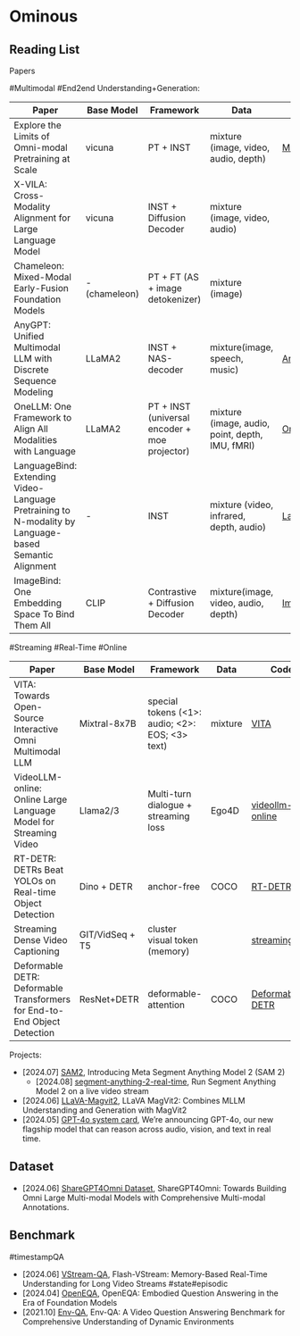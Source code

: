 # Ominous

## Reading List

Papers

#Multimodal #End2end Understanding+Generation:

| Paper                                                                                                 | Base Model    | Framework                                     | Data                                            | Code                                                       | Publication | Preprint                                    | Affiliation     |
| ----------------------------------------------------------------------------------------------------- | ------------- | --------------------------------------------- | ----------------------------------------------- | ---------------------------------------------------------- | ----------- | ------------------------------------------- | --------------- |
| Explore the Limits of Omni-modal Pretraining at Scale                                                 | vicuna        | PT + INST                                     | mixture (image, video, audio, depth)            | [MiCo](https://github.com/invictus717/MiCo)                   |             | [2406.09412](https://arxiv.org/pdf/2406.09412) | Shanghai AI Lab |
| X-VILA: Cross-Modality Alignment for Large Language Model                                             | vicuna        | INST + Diffusion Decoder                      | mixture (image, video, audio)                   |                                                            |             | [2405.19335](https://arxiv.org/abs/2405.19335) | NVIDIA          |
| Chameleon: Mixed-Modal Early-Fusion Foundation Models                                                 | - (chameleon) | PT + FT (AS + image detokenizer)              | mixture (image)                                 |                                                            |             | [2405.09818](https://arxiv.org/abs/2405.09818) | Meta            |
| AnyGPT: Unified Multimodal LLM with Discrete Sequence Modeling                                        | LLaMA2        | INST + NAS-decoder                            | mixture(image, speech, music)                   | [AnyGPT](https://github.com/OpenMOSS/AnyGPT)                  |             | [2402.12226](https://arxiv.org/abs/2402.12226) | FDU             |
| OneLLM: One Framework to Align All Modalities with Language                                           | LLaMA2        | PT + INST (universal encoder + moe projector) | mixture (image, audio, point, depth, IMU, fMRI) | [OneLLM](https://github.com/csuhan/OneLLM)                    | CVPR2024    | [2312.03700](https://arxiv.org/abs/2312.03700) | Shanghai AI lab |
| LanguageBind: Extending Video-Language Pretraining to N-modality by Language-based Semantic Alignment | -             | INST                                          | mixture (video, infrared, depth, audio)         | [LanguageBind](https://github.com/PKU-YuanGroup/LanguageBind) | ICLR2024    | [2310.01852](https://arxiv.org/abs/2310.01852) | PKU             |
| ImageBind: One Embedding Space To Bind Them All                                                       | CLIP          | Contrastive + Diffusion Decoder               | mixture(image, video, audio, depth)             | [ImageBind](https://github.com/facebookresearch/ImageBind)    |             | [2305.05665](https://arxiv.org/abs/2305.05665) | Meta            |

#Streaming #Real-Time #Online

| Paper                                                                    | Base Model      | Framework                                       | Data    | Code                                                                                            | Publication | Preprint                                    | Affiliation |
| ------------------------------------------------------------------------ | --------------- | ----------------------------------------------- | ------- | ----------------------------------------------------------------------------------------------- | ----------- | ------------------------------------------- | ----------- |
| VITA: Towards Open-Source Interactive Omni Multimodal LLM                | Mixtral-8x7B    | special tokens (<1>: audio; <2>: EOS; <3> text) | mixture | [VITA](https://github.com/VITA-MLLM/VITA)                                                          |             | [2408.05211](https://arxiv.org/abs/2408.05211) | Tencent     |
| VideoLLM-online: Online Large Language Model for Streaming Video         | Llama2/3        | Multi-turn dialogue + streaming loss            | Ego4D   | [videollm-online](https://github.com/showlab/videollm-online)                                      |             | [2406.11816](https://arxiv.org/abs/2406.11816) | NUS         |
| RT-DETR: DETRs Beat YOLOs on Real-time Object Detection                  | Dino + DETR     | anchor-free                                     | COCO    | [RT-DETR](https://github.com/lyuwenyu/RT-DETR)                                                     |             | [2304.08069](https://arxiv.org/abs/2304.08069) | Baidu       |
| Streaming Dense Video Captioning                                         | GIT/VidSeq + T5 | cluster visual token (memory)                   |         | [streaming_dvc](https://github.com/google-research/scenic/tree/main/scenic/projects/streaming_dvc) | CVPR2024    | [2304.08069](https://arxiv.org/abs/2404.01297) | Google      |
| Deformable DETR: Deformable Transformers for End-to-End Object Detection | ResNet+DETR     | deformable-attention                            | COCO    | [Deformable-DETR](https://github.com/fundamentalvision/Deformable-DETR)                            | ICLR2021    | [2010.04159](https://arxiv.org/abs/2010.04159) | SenseTime   |

Projects:

- [2024.07] [SAM2](https://github.com/facebookresearch/segment-anything-2), Introducing Meta Segment Anything Model 2 (SAM 2)
  - [2024.08] [segment-anything-2-real-time](https://github.com/Gy920/segment-anything-2-real-time), Run Segment Anything Model 2 on a live video stream
- [2024.06] [LLaVA-Magvit2](https://github.com/lucasjinreal/LLaVA-Magvit2), LLaVA MagVit2: Combines MLLM Understanding and Generation with MagVit2
- [2024.05] [GPT-4o system card](https://openai.com/index/hello-gpt-4o/), We’re announcing GPT-4o, our new flagship model that can reason across audio, vision, and text in real time.

## Dataset

- [2024.06] [ShareGPT4Omni Dataset](https://sharegpt4omni.github.io/), ShareGPT4Omni: Towards Building Omni Large Multi-modal Models with Comprehensive Multi-modal Annotations.

## Benchmark

#timestampQA
- [2024.06] [VStream-QA](https://invinciblewyq.github.io/vstream-page/), Flash-VStream: Memory-Based Real-Time Understanding for Long Video Streams
#state#episodic
- [2024.04] [OpenEQA](https://open-eqa.github.io/), OpenEQA: Embodied Question Answering in the Era of Foundation Models
- [2021.10] [Env-QA](https://envqa.github.io/), Env-QA: A Video Question Answering Benchmark for Comprehensive Understanding of Dynamic Environments